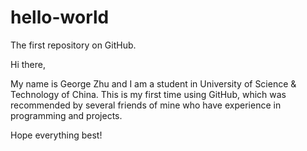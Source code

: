 # hello-world
The first repository on GitHub. 

Hi there, 

My name is George Zhu and I am a student in University of Science & Technology of China. This is my first time using GitHub, which was recommended by several friends of mine who have experience in programming and projects. 

Hope everything best!
